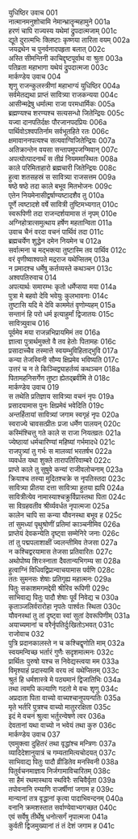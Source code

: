 युधिष्ठिर उवाच	001  
नात्मानमनुशोचामि नेमान्भ्रातॄन्महामुने	001a  
हरणं चापि राज्यस्य यथेमां द्रुपदात्मजाम्	001c  
द्यूते दुरात्मभिः क्लिष्टाः कृष्णया तारिता वयम्	002a  
जयद्रथेन च पुनर्वनादपहृता बलात्	002c  
अस्ति सीमन्तिनी काचिद्दृष्टपूर्वाथ वा श्रुता	003a  
पतिव्रता महाभागा यथेयं द्रुपदात्मजा	003c  
मार्कण्डेय उवाच	004  
शृणु राजन्कुलस्त्रीणां महाभाग्यं युधिष्ठिर	004a  
सर्वमेतद्यथा प्राप्तं सावित्र्या राजकन्यया	004c  
आसीन्मद्रेषु धर्मात्मा राजा परमधार्मिकः	005a  
ब्रह्मण्यश्च शरण्यश्च सत्यसन्धो जितेन्द्रियः	005c  
यज्वा दानपतिर्दक्षः पौरजानपदप्रियः	006a  
पार्थिवोऽश्वपतिर्नाम सर्वभूतहिते रतः	006c  
क्षमावाननपत्यश्च सत्यवाग्विजितेन्द्रियः	007a  
अतिक्रान्तेन वयसा सन्तापमुपजग्मिवान्	007c  
अपत्योत्पादनार्थं स तीव्रं नियममास्थितः	008a  
काले परिमिताहारो ब्रह्मचारी जितेन्द्रियः	008c  
हुत्वा शतसहस्रं स सावित्र्या राजसत्तम	009a  
षष्ठे षष्ठे तदा काले बभूव मितभोजनः	009c  
एतेन नियमेनासीद्वर्षाण्यष्टादशैव तु	010a  
पूर्णे त्वष्टादशे वर्षे सावित्री तुष्टिमभ्यगात्	010c  
स्वरूपिणी तदा राजन्दर्शयामास तं नृपम्	010e  
अग्निहोत्रात्समुत्थाय हर्षेण महतान्विता	011a  
उवाच चैनं वरदा वचनं पार्थिवं तदा	011c  
ब्रह्मचर्येण शुद्धेन दमेन नियमेन च	012a  
सर्वात्मना च मद्भक्त्या तुष्टास्मि तव पार्थिव	012c  
वरं वृणीष्वाश्वपते मद्रराज यथेप्सितम्	013a  
न प्रमादश्च धर्मेषु कर्तव्यस्ते कथञ्चन	013c  
अश्वपतिरुवाच	014  
अपत्यार्थः समारम्भः कृतो धर्मेप्सया मया	014a  
पुत्रा मे बहवो देवि भवेयुः कुलभावनाः	014c  
तुष्टासि यदि मे देवि काममेतं वृणोम्यहम्	015a  
सन्तानं हि परो धर्म इत्याहुर्मां द्विजातयः	015c  
सावित्र्युवाच	016  
पूर्वमेव मया राजन्नभिप्रायमिमं तव	016a  
ज्ञात्वा पुत्रार्थमुक्तो वै तव हेतोः पितामहः	016c  
प्रसादाच्चैव तस्मात्ते स्वयम्भुविहिताद्भुवि	017a  
कन्या तेजस्विनी सौम्य क्षिप्रमेव भविष्यति	017c  
उत्तरं च न ते किञ्चिद्व्याहर्तव्यं कथञ्चन	018a  
पितामहनिसर्गेण तुष्टा ह्येतद्ब्रवीमि ते	018c  
मार्कण्डेय उवाच	019  
स तथेति प्रतिज्ञाय सावित्र्या वचनं नृपः	019a  
प्रसादयामास पुनः क्षिप्रमेवं भवेदिति	019c  
अन्तर्हितायां सावित्र्यां जगाम स्वगृहं नृपः	020a  
स्वराज्ये चावसत्प्रीतः प्रजा धर्मेण पालयन्	020c  
कस्मिंश्चित्तु गते काले स राजा नियतव्रतः	021a  
ज्येष्ठायां धर्मचारिण्यां महिष्यां गर्भमादधे	021c  
राजपुत्र्यां तु गर्भः स मालव्यां भरतर्षभ	022a  
व्यवर्धत यथा शुक्ले तारापतिरिवाम्बरे	022c  
प्राप्ते काले तु सुषुवे कन्यां राजीवलोचनाम्	023a  
क्रियाश्च तस्या मुदितश्चक्रे स नृपतिस्तदा	023c  
सावित्र्या प्रीतया दत्ता सावित्र्या हुतया ह्यपि	024a  
सावित्रीत्येव नामास्याश्चक्रुर्विप्रास्तथा पिता	024c  
सा विग्रहवतीव श्रीर्व्यवर्धत नृपात्मजा	025a  
कालेन चापि सा कन्या यौवनस्था बभूव ह	025c  
तां सुमध्यां पृथुश्रोणीं प्रतिमां काञ्चनीमिव	026a  
प्राप्तेयं देवकन्येति दृष्ट्वा सम्मेनिरे जनाः	026c  
तां तु पद्मपलाशाक्षीं ज्वलन्तीमिव तेजसा	027a  
न कश्चिद्वरयामास तेजसा प्रतिवारितः	027c  
अथोपोष्य शिरःस्नाता दैवतान्यभिगम्य सा	028a  
हुत्वाग्निं विधिवद्विप्रान्वाचयामास पर्वणि	028c  
ततः सुमनसः शेषाः प्रतिगृह्य महात्मनः	029a  
पितुः सकाशमगमद्देवी श्रीरिव रूपिणी	029c  
साभिवाद्य पितुः पादौ शेषाः पूर्वं निवेद्य च	030a  
कृताञ्जलिर्वरारोहा नृपतेः पार्श्वतः स्थिता	030c  
यौवनस्थां तु तां दृष्ट्वा स्वां सुतां देवरूपिणीम्	031a  
अयाच्यमानां च वरैर्नृपतिर्दुःखितोऽभवत्	031c  
राजोवाच	032  
पुत्रि प्रदानकालस्ते न च कश्चिद्वृणोति माम्	032a  
स्वयमन्विच्छ भर्तारं गुणैः सदृशमात्मनः	032c  
प्रार्थितः पुरुषो यश्च स निवेद्यस्त्वया मम	033a  
विमृश्याहं प्रदास्यामि वरय त्वं यथेप्सितम्	033c  
श्रुतं हि धर्मशास्त्रे मे पठ्यमानं द्विजातिभिः	034a  
तथा त्वमपि कल्याणि गदतो मे वचः शृणु	034c  
अप्रदाता पिता वाच्यो वाच्यश्चानुपयन्पतिः	035a  
मृते भर्तरि पुत्रश्च वाच्यो मातुररक्षिता	035c  
इदं मे वचनं श्रुत्वा भर्तुरन्वेषणे त्वर	036a  
देवतानां यथा वाच्यो न भवेयं तथा कुरु	036c  
मार्कण्डेय उवाच	037  
एवमुक्त्वा दुहितरं तथा वृद्धांश्च मन्त्रिणः	037a  
व्यादिदेशानुयात्रं च गम्यतामित्यचोदयत्	037c  
साभिवाद्य पितुः पादौ व्रीडितेव मनस्विनी	038a  
पितुर्वचनमाज्ञाय निर्जगामाविचारितम्	038c  
सा हैमं रथमास्थाय स्थविरैः सचिवैर्वृता	039a  
तपोवनानि रम्याणि राजर्षीणां जगाम ह	039c  
मान्यानां तत्र वृद्धानां कृत्वा पादाभिवन्दनम्	040a  
वनानि क्रमशस्तात सर्वाण्येवाभ्यगच्छत	040c  
एवं सर्वेषु तीर्थेषु धनोत्सर्गं नृपात्मजा	041a  
कुर्वती द्विजमुख्यानां तं तं देशं जगाम ह	041c  
